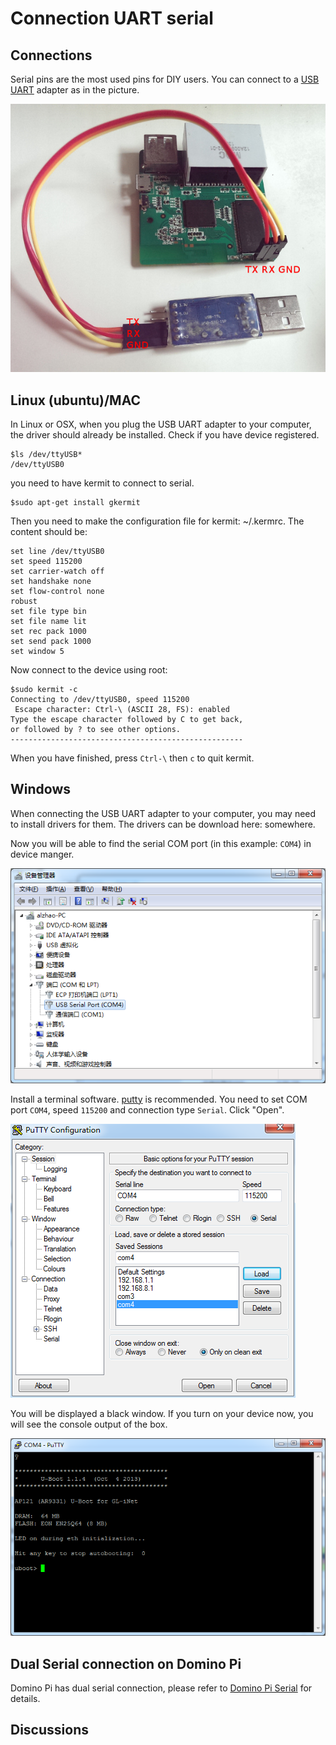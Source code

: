 Connection UART serial
===================

Connections
----------

Serial pins are the most used pins for DIY users. You can connect to a <a href="http://www.ebay.com/itm/PL-2303-USB-to-UART-TTL-adapter-/321407483336">USB UART</a> adapter as in the picture.

![UART](src/serial.jpg)

Linux (ubuntu)/MAC
------------
In Linux or OSX, when you plug the USB UART adapter to your computer, the driver should already be installed. Check if you have device registered.
```
$ls /dev/ttyUSB*
/dev/ttyUSB0
```
you need to have kermit to connect to serial.
```
$sudo apt-get install gkermit
```

Then you need to make the configuration file for kermit: ~/.kermrc. The content should be:
```
set line /dev/ttyUSB0
set speed 115200
set carrier-watch off
set handshake none
set flow-control none
robust
set file type bin
set file name lit
set rec pack 1000
set send pack 1000
set window 5
```

Now connect to the device using root:
```
$sudo kermit -c
Connecting to /dev/ttyUSB0, speed 115200
 Escape character: Ctrl-\ (ASCII 28, FS): enabled
Type the escape character followed by C to get back,
or followed by ? to see other options.
----------------------------------------------------

```

When you have finished, press `Ctrl-\` then `c` to quit kermit.

Windows
---------
When connecting the USB UART adapter to your computer, you may need to install drivers for them. The drivers can be download here: somewhere.

Now you will be able to find the serial COM port (in this example: `COM4`) in device manger.

![Com](src/find-serial-port.png)

Install a terminal software. <a href="http://www.chiark.greenend.org.uk/~sgtatham/putty/download.html">putty</a> is recommended. You need to set COM port `COM4`, speed `115200` and connection type `Serial`. Click "Open".


![Putty](src/putty.png)

You will be displayed a black window. If you turn on your device now, you will see the console output of the box.


![Putty](src/putty1.png)

Dual Serial connection on Domino Pi
-------------------------------
Domino Pi has dual serial connection, please refer to <a href='http://domino.io/#!domino/pi/serial.md'>Domino Pi Serial</a> for details.

## Discussions
